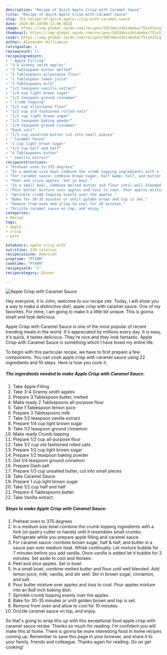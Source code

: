 ```yaml
---
description: "Recipe of Quick Apple Crisp with Caramel Sauce"
title: "Recipe of Quick Apple Crisp with Caramel Sauce"
slug: 351-recipe-of-quick-apple-crisp-with-caramel-sauce
date: 2020-04-18T06:12:06.053Z
image: https://img-global.cpcdn.com/recipes/5853bbca3b1abeba/751x532cq70/apple-crisp-with-caramel-sauce-recipe-main-photo.jpg
thumbnail: https://img-global.cpcdn.com/recipes/5853bbca3b1abeba/751x532cq70/apple-crisp-with-caramel-sauce-recipe-main-photo.jpg
cover: https://img-global.cpcdn.com/recipes/5853bbca3b1abeba/751x532cq70/apple-crisp-with-caramel-sauce-recipe-main-photo.jpg
author: Alexander Williamson
ratingvalue: 3
reviewcount: 11
recipeingredient:
- " Apple Filling"
- "3-4 Granny smith apples"
- "3 Tablespoon butter melted"
- "2 Tablespoons allpurpose flour"
- "1 Tablespoon lemon juice"
- "3 Tablespoons milk"
- "1/2 teaspoon vanilla extract"
- "1/4 cup light brown sugar"
- "1/2 teaspoon ground cinnamon"
- " Crumb topping"
- "1/2 cup allpurpose flour"
- "1/2 cup old fashioned rolled oats"
- "1/2 cup light brown sugar"
- "1/2 teaspoon baking powder"
- "1/4 teaspoon ground cinnamon"
- "Dash salt"
- "1/3 cup unsalted butter cut into small pieces"
- " Caramel Sauce"
- "1 cup light brown sugar"
- "1/2 cup half and half"
- "4 Tablespoons butter"
- " Vanilla extract"
recipeinstructions:
- "Preheat oven to 375 degrees"
- "In a medium size bowl combine the crumb topping ingredients with a fork (or pastry cutter or hands) until it resembles small crumbs. Refrigerate while you prepare apple filling and caramel sauce"
- "For caramel sauce: combine brown sugar, half &amp; half, and butter in a sauce pan over medium heat. Whisk continually. Let mixture bubble for 7 minutes before you add vanilla. Once vanilla is added let it bubble for 3 minutes. Set aside to cool and thicken."
- "Peel and slice apples. Set in bowl."
- "In a small bowl, combine melted butter and flour until well blended. Add lemon juice, milk, vanilla, and stir well. Stir in brown sugar, cinnamon, and salt."
- "Pour butter mixture over apples and toss to coat. Pour apples mixture into an 8x8 inch baking dish."
- "Sprinkle crumb topping evenly over the apples."
- "Bake for 30-35 minutes or until golden brown and top is set."
- "Remove from oven and allow to cool for 10 minutes."
- "Drizzle caramel sauce on top, and enjoy."
categories:
- Recipe
tags:
- apple
- crisp
- with

katakunci: apple crisp with 
nutrition: 238 calories
recipecuisine: American
preptime: "PT39M"
cooktime: "PT46M"
recipeyield: "1"
recipecategory: Dinner

---
```



![Apple Crisp with Caramel Sauce](https://img-global.cpcdn.com/recipes/5853bbca3b1abeba/751x532cq70/apple-crisp-with-caramel-sauce-recipe-main-photo.jpg)

Hey everyone, it is John, welcome to our recipe site. Today, I will show you a way to make a distinctive dish, apple crisp with caramel sauce. One of my favorites. For mine, I am going to make it a little bit unique. This is gonna smell and look delicious.

Apple Crisp with Caramel Sauce is one of the most popular of recent trending meals in the world. It's appreciated by millions every day. It is easy, it's quick, it tastes delicious. They're nice and they look fantastic. Apple Crisp with Caramel Sauce is something which I have loved my entire life.




To begin with this particular recipe, we have to first prepare a few components. You can cook apple crisp with caramel sauce using 22 ingredients and 10 steps. Here is how you cook it.

##### The ingredients needed to make Apple Crisp with Caramel Sauce:

1. Take  Apple Filling
1. Take 3-4 Granny smith apples
1. Prepare 3 Tablespoon butter, melted
1. Make ready 2 Tablespoons all-purpose flour
1. Take 1 Tablespoon lemon juice
1. Prepare 3 Tablespoons milk
1. Take 1/2 teaspoon vanilla extract
1. Prepare 1/4 cup light brown sugar
1. Take 1/2 teaspoon ground cinnamon
1. Make ready  Crumb topping
1. Prepare 1/2 cup all-purpose flour
1. Take 1/2 cup old fashioned rolled oats
1. Prepare 1/2 cup light brown sugar
1. Prepare 1/2 teaspoon baking powder
1. Get 1/4 teaspoon ground cinnamon
1. Prepare Dash salt
1. Prepare 1/3 cup unsalted butter, cut into small pieces
1. Take  Caramel Sauce
1. Prepare 1 cup light brown sugar
1. Take 1/2 cup half and half
1. Prepare 4 Tablespoons butter
1. Take  Vanilla extract




##### Steps to make Apple Crisp with Caramel Sauce:

1. Preheat oven to 375 degrees
1. In a medium size bowl combine the crumb topping ingredients with a fork (or pastry cutter or hands) until it resembles small crumbs. Refrigerate while you prepare apple filling and caramel sauce
1. For caramel sauce: combine brown sugar, half &amp; half, and butter in a sauce pan over medium heat. Whisk continually. Let mixture bubble for 7 minutes before you add vanilla. Once vanilla is added let it bubble for 3 minutes. Set aside to cool and thicken.
1. Peel and slice apples. Set in bowl.
1. In a small bowl, combine melted butter and flour until well blended. Add lemon juice, milk, vanilla, and stir well. Stir in brown sugar, cinnamon, and salt.
1. Pour butter mixture over apples and toss to coat. Pour apples mixture into an 8x8 inch baking dish.
1. Sprinkle crumb topping evenly over the apples.
1. Bake for 30-35 minutes or until golden brown and top is set.
1. Remove from oven and allow to cool for 10 minutes.
1. Drizzle caramel sauce on top, and enjoy.




So that's going to wrap this up with this exceptional food apple crisp with caramel sauce recipe. Thanks so much for reading. I'm confident you will make this at home. There is gonna be more interesting food in home recipes coming up. Remember to save this page in your browser, and share it to your family, friends and colleague. Thanks again for reading. Go on get cooking!
